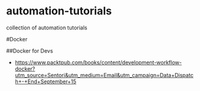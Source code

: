 # automation-tutorials
collection of automation tutorials


#Docker

##Docker for Devs

- https://www.packtpub.com/books/content/development-workflow-docker?utm_source=Sentori&utm_medium=Email&utm_campaign=Data+Dispatch+-+End+September+15
